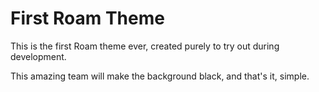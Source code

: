 # First Roam Theme

This is the first Roam theme ever, created purely to try out during development.

This amazing team will make the background black, and that's it, simple.
